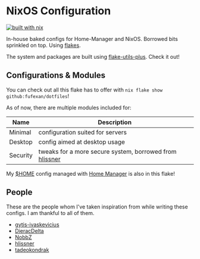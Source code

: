# NixOS Configuration

[![built with nix](https://builtwithnix.org/badge.svg)](https://builtwithnix.org)

In-house baked configs for Home-Manager and NixOS. Borrowed bits sprinkled on
top. Using [flakes](https://nixos.wiki/wiki/Flakes).

The system and packages are built using
[flake-utils-plus](https://github.com/gytis-ivaskevicius/flake-utils-plus).
Check it out!

## Configurations & Modules

You can check out all this flake has to offer with
`nix flake show github:fufexan/dotfiles`!

As of now, there are multiple modules included for:

Name           | Description
-------------- | -----------
Minimal        | configuration suited for servers
Desktop        | config aimed at desktop usage
Security       | tweaks for a more secure system, borrowed from [hlissner](https://github.com/hlissner/dotfiles/blob/master/modules/security.nix)

My [$HOME](./home) config managed with [Home Manager](https://github.com/nix-community/home-manager)
is also in this flake!

## People

These are the people whom I've taken inspiration from while writing these
configs. I am thankful to all of them.

- [gytis-ivaskevicius](https://github.com/gytis-ivaskevicius)
- [DieracDelta](https://github.com/DieracDelta)
- [NobbZ](https://github.com/NobbZ)
- [hlissner](https://github.com/hlissner)
- [tadeokondrak](https://github.com/tadeokondrak)
